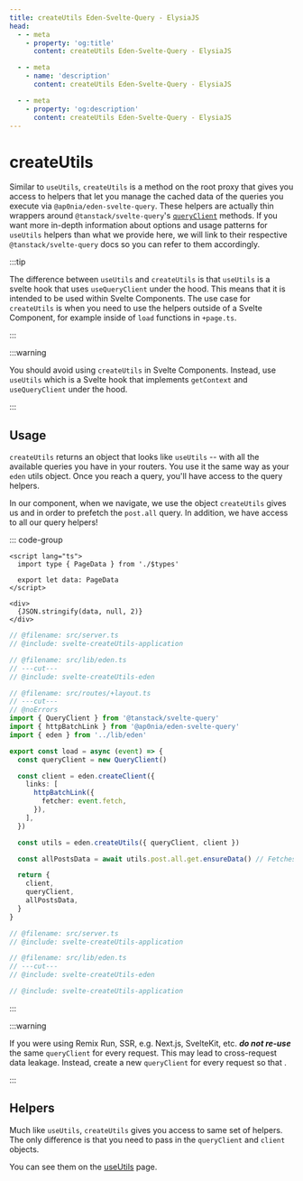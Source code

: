 ```yaml
---
title: createUtils Eden-Svelte-Query - ElysiaJS
head:
  - - meta
    - property: 'og:title'
      content: createUtils Eden-Svelte-Query - ElysiaJS

  - - meta
    - name: 'description'
      content: createUtils Eden-Svelte-Query - ElysiaJS

  - - meta
    - property: 'og:description'
      content: createUtils Eden-Svelte-Query - ElysiaJS
---
```


# createUtils

Similar to `useUtils`, `createUtils` is a method on the root proxy that gives you access
to helpers that let you manage the cached data of the queries you execute via `@ap0nia/eden-svelte-query`.
These helpers are actually thin wrappers around
`@tanstack/svelte-query`'s [`queryClient`](https://tanstack.com/query/v5/docs/reference/QueryClient) methods.
If you want more in-depth information about options and usage patterns for `useUtils` helpers than what we provide here,
we will link to their respective `@tanstack/svelte-query` docs so you can refer to them accordingly.

:::tip

The difference between `useUtils` and `createUtils` is that `useUtils` is a svelte hook that uses `useQueryClient` under the hood.
This means that it is intended to be used within Svelte Components.
The use case for `createUtils` is when you need to use the helpers outside of a Svelte Component,
for example inside of `load` functions in `+page.ts`.

:::

:::warning

You should avoid using `createUtils` in Svelte Components.
Instead, use `useUtils` which is a Svelte hook that implements `getContext` and `useQueryClient` under the hood.

:::

## Usage

<template>

```typescript twoslash include svelte-createUtils-application
import { Elysia, t } from 'elysia'
import { batchPlugin } from '@ap0nia/eden-svelte-query'

export const app = new Elysia().use(batchPlugin()).get('/post/all', (context) => {
  return {
    posts: [
      { id: 1, title: 'everlong' },
      { id: 2, title: 'After Dark' },
    ],
  }
})

export type App = typeof app
```

```typescript twoslash include svelte-createUtils-eden
// @noErrors
import { createEdenTreatySvelteQuery } from '@ap0nia/eden-svelte-query'
import type { App } from '../server'

export const eden = createEdenTreatySvelteQuery<App>()
```

</template>

`createUtils` returns an object that looks like `useUtils` --
with all the available queries you have in your routers.
You use it the same way as your `eden` utils object.
Once you reach a query, you'll have access to the query helpers.

In our component, when we navigate, we use the object `createUtils` gives us and
in order to prefetch the `post.all` query.
In addition, we have access to all our query helpers!

::: code-group

```svelte [src/routes/+page.svelte]
<script lang="ts">
  import type { PageData } from './$types'

  export let data: PageData
</script>

<div>
  {JSON.stringify(data, null, 2)}
</div>
```

```typescript twoslash [src/routes/+layout.ts]
// @filename: src/server.ts
// @include: svelte-createUtils-application

// @filename: src/lib/eden.ts
// ---cut---
// @include: svelte-createUtils-eden

// @filename: src/routes/+layout.ts
// ---cut---
// @noErrors
import { QueryClient } from '@tanstack/svelte-query'
import { httpBatchLink } from '@ap0nia/eden-svelte-query'
import { eden } from '../lib/eden'

export const load = async (event) => {
  const queryClient = new QueryClient()

  const client = eden.createClient({
    links: [
      httpBatchLink({
        fetcher: event.fetch,
      }),
    ],
  })

  const utils = eden.createUtils({ queryClient, client })

  const allPostsData = await utils.post.all.get.ensureData() // Fetches data if it doesn't exist in the cache

  return {
    client,
    queryClient,
    allPostsData,
  }
}
```

```typescript twoslash [src/lib/eden.ts]
// @filename: src/server.ts
// @include: svelte-createUtils-application

// @filename: src/lib/eden.ts
// ---cut---
// @include: svelte-createUtils-eden
```

```typescript twoslash [src/server.ts]
// @include: svelte-createUtils-application
```

:::

:::warning

If you were using Remix Run, SSR, e.g. Next.js, SvelteKit, etc. **_do not re-use_** the same `queryClient` for every request.
This may lead to cross-request data leakage. Instead, create a new `queryClient` for every request so that .

:::

## Helpers

Much like `useUtils`, `createUtils` gives you access to same set of helpers.
The only difference is that you need to pass in the `queryClient` and `client` objects.

You can see them on the [useUtils](./useUtils) page.
